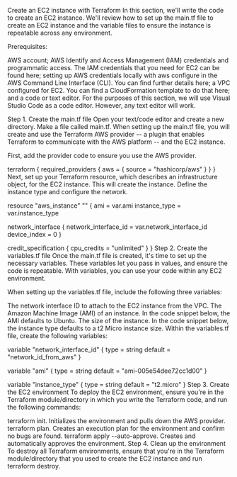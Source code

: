 Create an EC2 instance with Terraform
In this section, we'll write the code to create an EC2 instance. We'll review how to set up the main.tf file to create an EC2 instance and the variable files to ensure the instance is repeatable across any environment.

Prerequisites:

AWS account;
AWS Identify and Access Management (IAM) credentials and programmatic access. The IAM credentials that you need for EC2 can be found here;
setting up AWS credentials locally with aws configure in the AWS Command Line Interface (CLI). You can find further details here;
a VPC configured for EC2. You can find a CloudFormation template to do that here; and
a code or text editor.
For the purposes of this section, we will use Visual Studio Code as a code editor. However, any text editor will work.

Step 1. Create the main.tf file
Open your text/code editor and create a new directory. Make a file called main.tf. When setting up the main.tf file, you will create and use the Terraform AWS provider -- a plugin that enables Terraform to communicate with the AWS platform -- and the EC2 instance.

First, add the provider code to ensure you use the AWS provider.

terraform {
  required_providers {
    aws = {
      source = "hashicorp/aws"
    }
  }
}
Next, set up your Terraform resource, which describes an infrastructure object, for the EC2 instance.  This will create the instance. Define the instance type and configure the network.

resource "aws_instance" "" {
  ami           = var.ami
  instance_type = var.instance_type

  network_interface {
    network_interface_id = var.network_interface_id
    device_index         = 0
  }

  credit_specification {
    cpu_credits = "unlimited"
  }
}
Step 2. Create the variables.tf file
Once the main.tf file is created, it's time to set up the necessary variables. These variables let you pass in values, and ensure the code is repeatable. With variables, you can use your code within any EC2 environment.

When setting up the variables.tf file, include the following three variables:

The network interface ID to attach to the EC2 instance from the VPC.
The Amazon Machine Image (AMI) of an instance. In the code snippet below, the AMI defaults to Ubuntu.
The size of the instance. In the code snippet below, the instance type defaults to a t2 Micro instance size.
Within the variables.tf file, create the following variables:

variable "network_interface_id" {
  type = string
  default = "network_id_from_aws"
}

variable "ami" {
    type = string
    default = "ami-005e54dee72cc1d00"
}

variable "instance_type" {
    type = string
    default = "t2.micro"
}
Step 3. Create the EC2 environment
To deploy the EC2 environment, ensure you're in the Terraform module/directory in which you write the Terraform code, and run the following commands:

terraform init. Initializes the environment and pulls down the AWS provider.
terraform plan. Creates an execution plan for the environment and confirm no bugs are found.
terraform apply --auto-approve. Creates and automatically approves the environment.
Step 4. Clean up the environment
To destroy all Terraform environments, ensure that you're in the Terraform module/directory that you used to create the EC2 instance and run terraform destroy.

